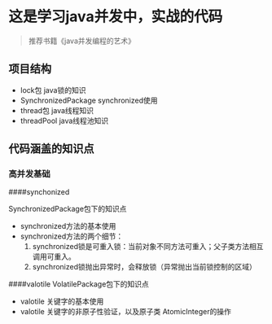 # 这是学习java并发中，实战的代码
> 推荐书籍《java并发编程的艺术》  


## 项目结构
 * lock包       java锁的知识
 * SynchronizedPackage   synchronized使用
 * thread包     java线程知识
 * threadPool   java线程池知识
 
## 代码涵盖的知识点

### 高并发基础
####synchonized

SynchronizedPackage包下的知识点
* synchronized方法的基本使用
* synchronized方法的两个细节： 
    1. synchronized锁是可重入锁：当前对象不同方法可重入；父子类方法相互调用可重入。
    2. synchronized锁抛出异常时，会释放锁（异常抛出当前锁控制的区域）
   
####valotile 
VolatilePackage包下的知识点
* valotile 关键字的基本使用
* valotile 关键字的非原子性验证，以及原子类 AtomicInteger的操作
    
 